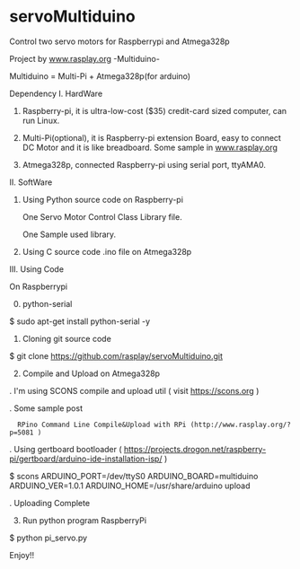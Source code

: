 servoMultiduino
===============

Control two servo motors for Raspberrypi and Atmega328p

Project by www.rasplay.org -Multiduino-

Multiduino = Multi-Pi + Atmega328p(for arduino)

Dependency
I. HardWare

 1. Raspberry-pi, it is ultra-low-cost ($35) credit-card sized computer, can run Linux.

 2. Multi-Pi(optional), it is Raspberry-pi extension Board, easy to connect DC Motor and it is like breadboard. Some sample in www.rasplay.org

 3. Atmega328p, connected Raspberry-pi using serial port, ttyAMA0.

II. SoftWare

 1. Using Python source code on Raspberry-pi

     One Servo Motor Control Class Library file.

     One Sample used library.

 2. Using C source code .ino file on Atmega328p

III. Using Code

 On Raspberrypi
 
 0. python-serial

  $ sudo apt-get install python-serial -y
  
 1. Cloning git source code

  $ git clone https://github.com/rasplay/servoMultiduino.git
  
 2. Compile and Upload on Atmega328p

  . I'm using SCONS compile and upload util ( visit https://scons.org )
  
  . Some sample post
  
      RPino Command Line Compile&Upload with RPi (http://www.rasplay.org/?p=5081 )
      
  . Using gertboard bootloader ( https://projects.drogon.net/raspberry-pi/gertboard/arduino-ide-installation-isp/ )

  $ scons ARDUINO_PORT=/dev/ttyS0 ARDUINO_BOARD=multiduino ARDUINO_VER=1.0.1 ARDUINO_HOME=/usr/share/arduino upload

  . Uploading Complete
 
 3. Run python program RaspberryPi 

  $ python pi_servo.py 

Enjoy!!
